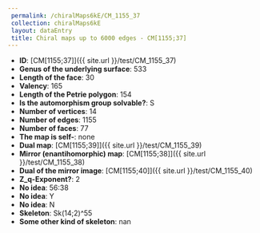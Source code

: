 ```yaml
--- 
 permalink: /chiralMaps6kE/CM_1155_37 
 collection: chiralMaps6kE
 layout: dataEntry
 title: Chiral maps up to 6000 edges - CM[1155;37]
---
```


- **ID**: [CM[1155;37]]({{ site.url }}/test/CM_1155_37)
- **Genus of the underlying surface**: 533
- **Length of the face**: 30
- **Valency**: 165
- **Length of the Petrie polygon**: 154
- **Is the automorphism group solvable?**: S
- **Number of vertices**: 14
- **Number of edges**: 1155
- **Number of faces**: 77
- **The map is self-**: none
- **Dual map**: [CM[1155;39]]({{ site.url }}/test/CM_1155_39)
- **Mirror (enantihomorphic) map**: [CM[1155;38]]({{ site.url }}/test/CM_1155_38)
- **Dual of the mirror image**: [CM[1155;40]]({{ site.url }}/test/CM_1155_40)
- **Z_q-Exponent?**: 2
- **No idea**:  56:38
- **No idea**: Y
- **No idea**: N
- **Skeleton**: Sk(14;2)^55
- **Some other kind of skeleton**: nan
